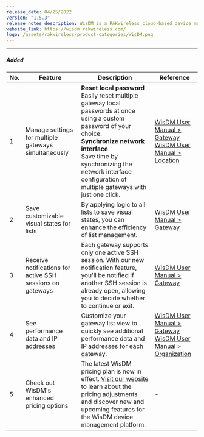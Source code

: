 ```yaml
---
release_date: 04/25/2022
version: "1.5.3"
release_notes_description: WisDM is a RAKwireless cloud-based device management platform designed to help you optimize the ways of controlling your gateways. The WisDM device management software supports IoT networks of any scale built around commercial-grade LoRaWAN Edge gateways from RAKwireless. Also, the WisDM platform offers you remote configuration, OTAA updates, and scalable management.
website_link: https://wisdm.rakwireless.com/
logo: /assets/rakwireless/product-categories/WisDM.png
---
```


<rk-release-notes/>

---


##### Added

| No.  | Feature                                                   | Description                                                  | Reference                                                    |
| ---- | --------------------------------------------------------- | ------------------------------------------------------------ | ------------------------------------------------------------ |
| 1    | Manage settings for multiple gateways simultaneously      | **Reset local password** <br> Easily reset multiple gateway local passwords at once using a custom password of your choice. <br> **Synchronize network interface** <br> Save time by synchronizing the network interface configuration of multiple gateways with just one click. | [WisDM User Manual > Gateway](https://docs.rakwireless.com/Product-Categories/Software-APIs-and-Libraries/WisDM/Overview/#overview-2)<br />[WisDM User Manual > Location](https://docs.rakwireless.com/Product-Categories/Software-APIs-and-Libraries/WisDM/Overview/#location) |
| 2    | Save customizable visual states for lists                 | By applying logic to all lists to save visual states, you can enhance the efficiency of list management. | [WisDM User Manual > Gateway](https://docs.rakwireless.com/Product-Categories/Software-APIs-and-Libraries/WisDM/Overview/#overview-2) |
| 3    | Receive notifications for active SSH sessions on gateways | Each gateway supports only one active SSH session. With our new notification feature, you'll be notified if another SSH session is already open, allowing you to decide whether to continue or exit. | [WisDM User Manual > Gateway](https://docs.rakwireless.com/Product-Categories/Software-APIs-and-Libraries/WisDM/Overview/#overview-2) |
| 4    | See performance data and IP addresses                     | Customize your gateway list view to quickly see additional performance data and IP addresses for each gateway. | [WisDM User Manual > Gateway](https://docs.rakwireless.com/Product-Categories/Software-APIs-and-Libraries/WisDM/Overview/#overview-2)<br />[WisDM User Manual > Organization](https://docs.rakwireless.com/Product-Categories/Software-APIs-and-Libraries/WisDM/Overview/#subscription-plans-and-pricing) |
| 5    | Check out WisDM's enhanced pricing options                | The latest WisDM pricing plan is now in effect. [Visit our website](https://8wkks.r.ag.d.sendibm3.com/mk/cl/f/gLIFgRONJANtxgOL2i1sIrELn2Y7pVWBBed97bsjLCOaAu91tWfd2eXHv9TmTTwwgPOzMmoghBCDsnFt8ZMq5G3BRg5O-MlkBMCP0nvt2bZTWrIHHOUz3OMoqZjfWkTX2kPE1ABjLTH_J7biR-xy-7F7wAEENjB6DK0N-nvktugrXiWbvpOGTR1SUfQKnWwgFD6Gi1icKyfWy2y1GMNR53eBf00lWO2WGDnRasSeURbFjnuLl1iQ-zIH8KWOyHnbEWPRli4lXUp-RIpbbWCkwfq3GSsTdh9X1-vRjVZvTKGJe7n-PjJPoXUzIL5Hnzz5smdDU7VWu_ADiikN7juKEazj9Of2WW59GNHUCy0JTslMfQYoPlLEktkNL6uK8zh9MJTb1VmryEuyqffsI6CfH_sNjiEfAe4Wkk8O7Xyt4t-45X0kS6vgU_joQSngAEINxciS7KtpCEg5dIM1k0YPefsqFitlT3ZUXA) to learn about the pricing adjustments and discover new and upcoming features for the WisDM device management platform. | -                                                            |

